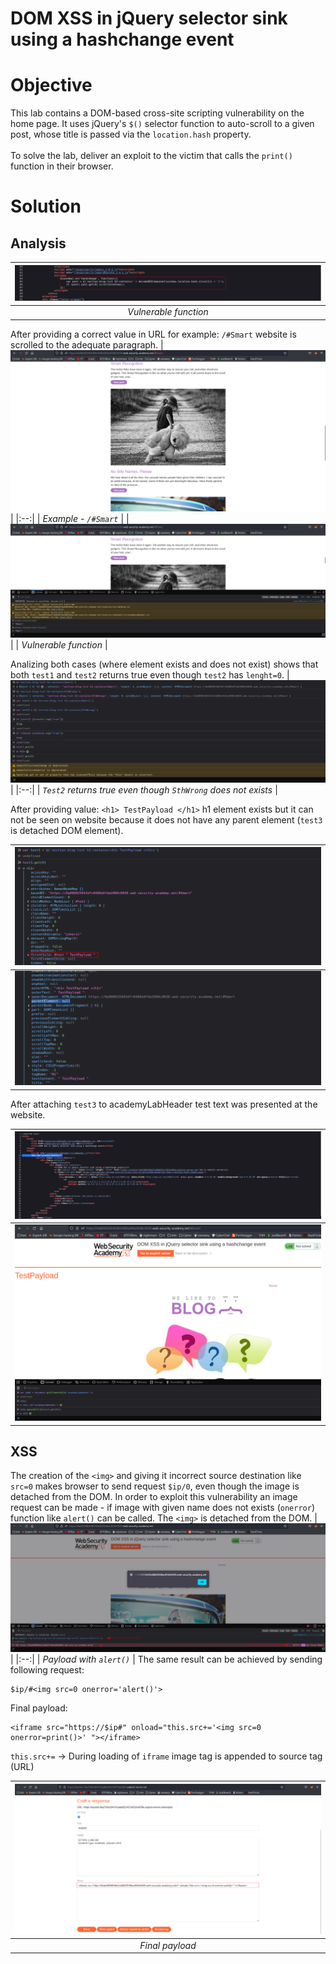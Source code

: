 # DOM XSS in jQuery selector sink using a hashchange event
# Objective
This lab contains a DOM-based cross-site scripting vulnerability on the home page. It uses jQuery's `$()` selector function to auto-scroll to a given post, whose title is passed via the `location.hash` property.\
\
To solve the lab, deliver an exploit to the victim that calls the `print()` function in their browser.

# Solution
## Analysis

|![](Images/image-8.png)|
|:--:| 
| *Vulnerable function* |

After providing a correct value in URL for example: `/#Smart` website is scrolled to the adequate paragraph.
|![](Images/image-9.png)|
|:--:| 
| *Example - `/#Smart`* |
|![](Images/image-10.png)|
| *Vulnerable function* |

Analizing both cases (where element exists and does not exist) shows that both `test1` and `test2` returns true even though `test2` has `lenght=0`.
|![](Images/image-11.png)|
|:--:| 
| *`Test2` returns true even though `SthWrong` does not exists* |

After providing value: `<h1> TestPayload </h1>` h1 element exists but it can not be seen on website because it does not have any parent element (`test3` is detached DOM element).

|![](Images/image-12.png)|
|:--:| 
|![](Images/image-13.png)|

After attaching `test3` to academyLabHeader test text was presented at the website.

|![](Images/image-14.png)|
|:--:| 
|![](Images/image-15.png)|

## XSS
The creation of the `<img>` and giving it incorrect source destination like `src=0` makes browser to send request `$ip/0`, even though the image is detached from the DOM.
In order to exploit this vulnerability an image request can be made - if image with given name does not exists (`onerror`) function like `alert()` can be called. The `<img>` is detached from the DOM.
|![](Images/image-16.png)|
|:--:| 
| *Payload with `alert()`* |
The same result can be achieved by sending following request:
```
$ip/#<img src=0 onerror='alert()'>
```

Final payload:
```
<iframe src="https://$ip#" onload="this.src+='<img src=0 onerror=print()>' "></iframe>
```
`this.src+=` -> During loading of `iframe` image tag is appended to source tag (URL)

|![](Images/image-17.png)|
|:--:| 
| *Final payload* |